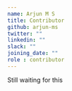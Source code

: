 ```yaml
---
name: Arjun M S 
title: Contributor
github: arjun-ms
twitter: ""
linkedin: ""
slack: ""
joining_date: ""
role : contributor
---
```


Still waiting for this

